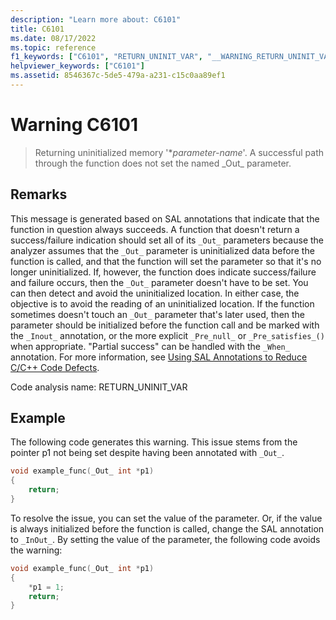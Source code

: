 ```yaml
---
description: "Learn more about: C6101"
title: C6101
ms.date: 08/17/2022
ms.topic: reference
f1_keywords: ["C6101", "RETURN_UNINIT_VAR", "__WARNING_RETURN_UNINIT_VAR"]
helpviewer_keywords: ["C6101"]
ms.assetid: 8546367c-5de5-479a-a231-c15c0aa89ef1
---
```

# Warning C6101

> Returning uninitialized memory '\**parameter-name*'. A successful path through the function does not set the named \_Out\_ parameter.

## Remarks

This message is generated based on SAL annotations that indicate that the function in question always succeeds. A function that doesn't return a success/failure indication should set all of its `_Out_` parameters because the analyzer assumes that the `_Out_` parameter is uninitialized data before the function is called, and that the function will set the parameter so that it's no longer uninitialized. If, however, the function does indicate success/failure and failure occurs, then the `_Out_` parameter doesn't have to be set. You can then detect and avoid the uninitialized location. In either case, the objective is to avoid the reading of an uninitialized location. If the function sometimes doesn't touch an `_Out_` parameter that's later used, then the parameter should be initialized before the function call and be marked with the `_Inout_` annotation, or the more explicit `_Pre_null_` or `_Pre_satisfies_()` when appropriate. "Partial success" can be handled with the `_When_` annotation. For more information, see [Using SAL Annotations to Reduce C/C++ Code Defects](../code-quality/using-sal-annotations-to-reduce-c-cpp-code-defects.md).

Code analysis name: RETURN_UNINIT_VAR

## Example

The following code generates this warning. This issue stems from the pointer p1 not being set despite having been annotated with ```_Out_```.

```cpp
void example_func(_Out_ int *p1)
{
    return;
}
```

To resolve the issue, you can set the value of the parameter. Or, if the value is always initialized before the function is called, change the SAL annotation to `_InOut_`. By setting the value of the parameter, the following code avoids the warning:

```cpp
void example_func(_Out_ int *p1)
{
    *p1 = 1;
    return;
}
```

